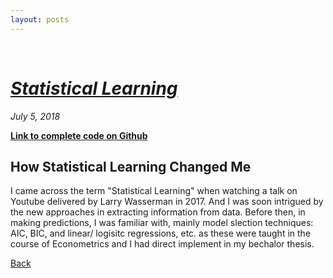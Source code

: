 ```yaml
---
layout: posts
---
```


<br>

# [_Statistical Learning_](./index.html)
<i>July 5, 2018</i>

<a href="https://github.com/yipeichan/Statistical-Learning"><b>Link to complete code on Github</b></a>

## How Statistical Learning Changed Me

I came across the term "Statistical Learning" when watching a talk on Youtube delivered by Larry Wasserman in 2017. And I was soon intrigued by the new approaches in extracting information from data. Before then, in making predictions, I was familiar with, mainly model slection techniques: AIC, BIC, and linear/ logisitc regressions, etc. as these were taught in the course of Econometrics and I had direct implement in my bechalor thesis.  








[Back](./)
